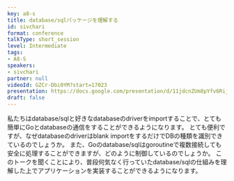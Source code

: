 ```yaml
---
key: a8-s
title: database/sqlパッケージを理解する
id: sivchari
format: conference
talkType: short_session
level: Intermediate
tags:
- A8-S
speakers:
- sivchari
partner: null
videoId: GZCr-Dbi0YM?start=17023
presentation: https://docs.google.com/presentation/d/11jdcnZUm8pYfv6RijlvWEz8ZgK2tMfloIJyLAo-cMnI/edit#slide=id.p
draft: false
---
```

私たちはdatabase/sqlと好きなdatabaseのdriverをimportすることで、とても簡単にGoとdatabaseの通信をすることができるようになります。
とても便利ですが、なぜdatabaseのdriverはblank importをするだけでDBの種類を識別できているのでしょうか。
また、Goのdatabase/sqlはgoroutineで複数接続しても安全に処理することができますが、どのように制御しているのでしょうか。
このトークを聞くことにより、普段何気なく行っていたdatabase/sqlの仕組みを理解した上でアプリケーションを実装することができるようになります。